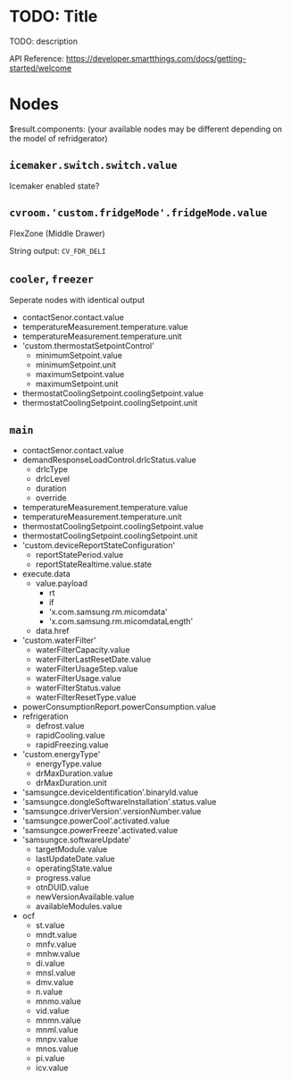 # TODO: Title
TODO: description

API Reference: https://developer.smartthings.com/docs/getting-started/welcome

# Nodes
$result.components: (your available nodes may be different depending on the model of refridgerator)

## `icemaker.switch.switch.value`
Icemaker enabled state?

## `cvroom.'custom.fridgeMode'.fridgeMode.value`
FlexZone (Middle Drawer)

String output: `CV_FDR_DELI`

## `cooler`, `freezer`
Seperate nodes with identical output

- contactSenor.contact.value
- temperatureMeasurement.temperature.value
- temperatureMeasurement.temperature.unit
- 'custom.thermostatSetpointControl'
    - minimumSetpoint.value
    - minimumSetpoint.unit
    - maximumSetpoint.value
    - maximumSetpoint.unit
- thermostatCoolingSetpoint.coolingSetpoint.value
- thermostatCoolingSetpoint.coolingSetpoint.unit

## `main`
- contactSenor.contact.value
- demandResponseLoadControl.drlcStatus.value
    - drlcType
    - drlcLevel
    - duration
    - override
- temperatureMeasurement.temperature.value
- temperatureMeasurement.temperature.unit
- thermostatCoolingSetpoint.coolingSetpoint.value
- thermostatCoolingSetpoint.coolingSetpoint.unit
- 'custom.deviceReportStateConfiguration'
    - reportStatePeriod.value
    - reportStateRealtime.value.state
- execute.data
    - value.payload
        - rt
        - if
        - 'x.com.samsung.rm.micomdata'
        - 'x.com.samsung.rm.micomdataLength'
    - data.href
- 'custom.waterFilter'
    - waterFilterCapacity.value
    - waterFilterLastResetDate.value
    - waterFilterUsageStep.value
    - waterFilterUsage.value
    - waterFilterStatus.value
    - waterFilterResetType.value
- powerConsumptionReport.powerConsumption.value
- refrigeration
    - defrost.value
    - rapidCooling.value
    - rapidFreezing.value
- 'custom.energyType'
    - energyType.value
    - drMaxDuration.value
    - drMaxDuration.unit
- 'samsungce.deviceIdentification'.binaryId.value
- 'samsungce.dongleSoftwareInstallation'.status.value
- 'samsungce.driverVersion'.versionNumber.value
- 'samsungce.powerCool'.activated.value
- 'samsungce.powerFreeze'.activated.value
- 'samsungce.softwareUpdate'
    - targetModule.value
    - lastUpdateDate.value
    - operatingState.value
    - progress.value
    - otnDUID.value
    - newVersionAvailable.value
    - availableModules.value
- ocf
    - st.value
    - mndt.value
    - mnfv.value
    - mnhw.value
    - di.value
    - mnsl.value
    - dmv.value
    - n.value
    - mnmo.value
    - vid.value
    - mnmn.value
    - mnml.value
    - mnpv.value
    - mnos.value
    - pi.value
    - icv.value